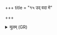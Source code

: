 +++
title = "१५ उद् वदा मे"

+++
<details><summary>मूलम् (GR)</summary>

उद् वदा मे अधस्पदान्  
मण्डूको गोशफाद् इव ।  
अथो ऽप चक्रा आसासै  
श्वा बन्ध इवाहतः ॥
</details>
